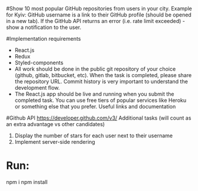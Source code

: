 #Show 10 most popular GitHub repositories from users in your city.
Example for Kyiv:
GitHub username is a link to their GitHub profile (should be opened in a new tab).
If the GitHub API returns an error (i.e. rate limit exceeded) - show a notification to the user.

#Implementation requirements
- React.js
- Redux
- Styled-components
- All work should be done in the public git repository of your choice (github, gitlab,
bitbucket, etc). When the task is completed, please share the repository URL. Commit
history is very important to understand the development flow.
- The React.js app should be live and running when you submit the completed task. You
can use free tiers of popular services like Heroku or something else that you prefer.
Useful links and documentation

#Github API https://developer.github.com/v3/
Additional tasks (will count as an extra advantage vs
other candidates)
1. Display the number of stars for each user next to their username
2. Implement server-side rendering
# Run:
npm i
npm install
